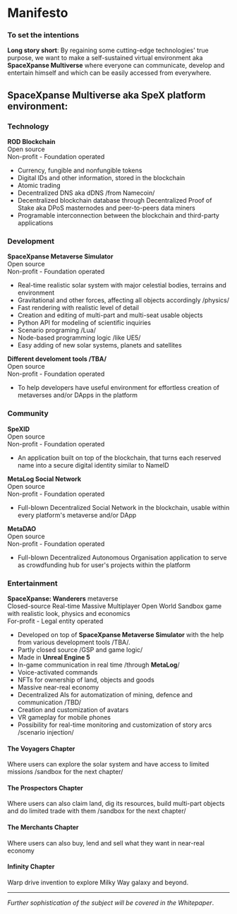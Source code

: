 # Manifesto
### To set the intentions    

**Long story short**: By regaining some cutting-edge technologies' true purpose, we want to make a self-sustained virtual environment aka **SpaceXpanse Multiverse** where everyone can communicate, develop and entertain himself and which can be easily accessed from everywhere.

## SpaceXpanse Multiverse aka SpeX platform environment: 

### Technology  
**ROD Blockchain**  
Open source  
Non-profit - Foundation operated
- Currency, fungible and nonfungible tokens
- Digital IDs and other information, stored in the blockchain
- Atomic trading
- Decentralized DNS aka dDNS /from Namecoin/
- Decentralized blockchain database through Decentralized Proof of Stake aka DPoS masternodes and peer-to-peers data miners
- Programable interconnection between the blockchain and third-party applications

### Development  
**SpaceXpanse Metaverse Simulator**  
Open source  
Non-profit - Foundation operated

- Real-time realistic solar system with major celestial bodies, terrains and environment
- Gravitational and other forces, affecting all objects accordingly /physics/
- Fast rendering with realistic level of detail
- Creation and editing of multi-part and multi-seat usable objects
- Python API for modeling of scientific inquiries
- Scenario programing /Lua/ 
- Node-based programming logic /like UE5/
- Easy adding of new solar systems, planets and satellites

**Different develoment tools /TBA/**  
Open source  
Non-profit - Foundation operated  
- To help developers have useful environment for effortless creation of metaverses and/or DApps in the platform  

### Community

**SpeXID**  
Open source  
Non-profit - Foundation operated  
- An application built on top of the blockchain, that turns each reserved name into a secure digital identity similar to NameID  

**MetaLog Social Network**  
Open source  
Non-profit - Foundation operated
- Full-blown Decentralized Social Network in the blockchain, usable within every platform's metaverse and/or DApp

**MetaDAO**  
Open source  
Non-profit - Foundation operated
- Full-blown Decentralized Autonomous Organisation application to serve as crowdfunding hub for user's projects within the platform

### Entertainment  
**SpaceXpanse: Wanderers** metaverse  
Closed-source Real-time Massive Multiplayer Open World Sandbox game with realistic look, physics and economics  
For-profit - Legal entity operated
- Developed on top of **SpaceXpanse Metaverse Simulator** with the help from various development tools /TBA/. 
- Partly closed source /GSP and game logic/
- Made in **Unreal Engine 5**
- In-game communication in real time /through **MetaLog**/
- Voice-activated commands
- NFTs for ownership of land, objects and goods
- Massive near-real economy
- Decentralized AIs for automatization of mining, defence and communication /TBD/
- Creation and customization of avatars
- VR gameplay for mobile phones
- Possibility for real-time monitoring and customization of story arcs /scenario injection/
 
#### The Voyagers Chapter
Where users can explore the solar system and have access to limited missions /sandbox for the next chapter/ 

#### The Prospectors Chapter
Where users can also claim land, dig its resources, build multi-part objects and do limited trade with them /sandbox for the next chapter/

#### The Merchants Chapter
Where users can also buy, lend and sell what they want in near-real economy 

#### Infinity Chapter
Warp drive invention to explore Milky Way galaxy and beyond. 

----
*Further sophistication of the subject will be covered in the Whitepaper*.
